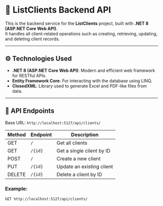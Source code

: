 # 🧠 ListClients Backend API

This is the backend service for the **ListClients** project, built with **.NET 8 (ASP.NET Core Web API)**.  
It handles all client-related operations such as creating, retrieving, updating, and deleting client records.

---

## ⚙️ Technologies Used

- **.NET 8 (ASP.NET Core Web API)**: Modern and efficient web framework for RESTful APIs.
- **Entity Framework Core**: For interacting with the database using LINQ.
- **ClosedXML**: Library used to generate Excel and PDF-like files from data.

---

## 🔌 API Endpoints

Base URL: `http://localhost:5127/api/clients/`

| Method | Endpoint                        | Description                   |
|--------|----------------------------------|-------------------------------|
| GET    | `/`                              | Get all clients               |
| GET    | `/{id}`                          | Get a single client by ID     |
| POST   | `/`                              | Create a new client           |
| PUT    | `/{id}`                          | Update an existing client     |
| DELETE | `/{id}`                          | Delete a client by ID         |

### Example:

```bash
GET http://localhost:5127/api/clients/
